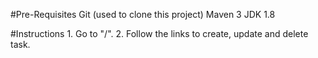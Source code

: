 #Pre-Requisites
	Git (used to clone this project)
	Maven 3
	JDK 1.8
	
#Instructions
	1. Go to "/".
	2. Follow the links to create, update and delete task.